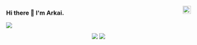 <a href="https://www.linkedin.com/in/arkai" target="_blank" rel="nofollow"><img align="right" alt="Arkai's Linkdein" width="22px" src="https://cdn.jsdelivr.net/npm/simple-icons@v3/icons/linkedin.svg" /></a>

### Hi there 👋 I'm Arkai.

![](https://komarev.com/ghpvc/?username=k79k06k02k)

<p align="center">
  <img src ="https://github-readme-stats.vercel.app/api?username=k79k06k02k&show_icons=true&count_private=true&include_all_commits=true&hide_border=true&hide=issues,contribs">
  <img src ="https://github-readme-stats.vercel.app/api/top-langs/?username=k79k06k02k&layout=compact&hide_border=true&langs_count=10&hide=html,css">
</p>

<!--
**k79k06k02k/k79k06k02k** is a ✨ _special_ ✨ repository because its `README.md` (this file) appears on your GitHub profile.

Here are some ideas to get you started:

- 🔭 I’m currently working on ...
- 🌱 I’m currently learning ...
- 👯 I’m looking to collaborate on ...
- 🤔 I’m looking for help with ...
- 💬 Ask me about ...
- 📫 How to reach me: ...
- 😄 Pronouns: ...
- ⚡ Fun fact: ...
-->
